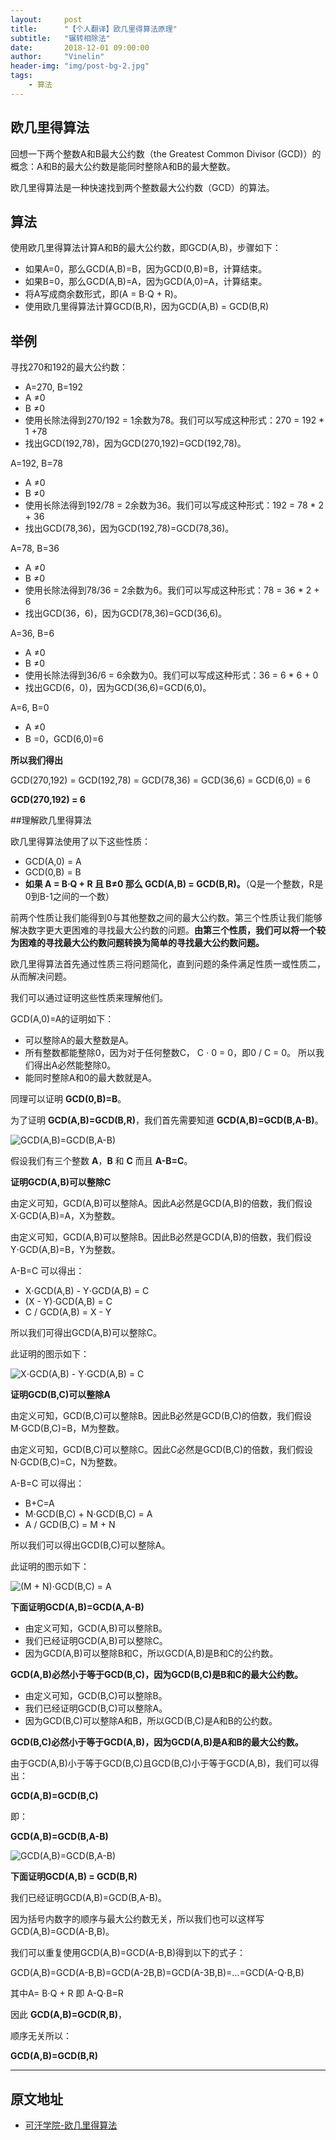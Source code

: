 ```yaml
---
layout:     post
title:      "【个人翻译】欧几里得算法原理"
subtitle:   "辗转相除法"
date:       2018-12-01 09:00:00
author:     "Vinelin"
header-img: "img/post-bg-2.jpg"
tags:
    - 算法
---
```


## 欧几里得算法

回想一下两个整数A和B最大公约数（the Greatest Common Divisor (GCD)）的概念：A和B的最大公约数是能同时整除A和B的最大整数。

欧几里得算法是一种快速找到两个整数最大公约数（GCD）的算法。

## 算法

使用欧几里得算法计算A和B的最大公约数，即GCD(A,B)，步骤如下：

* 如果A=0，那么GCD(A,B)=B，因为GCD(0,B)=B，计算结束。
* 如果B=0，那么GCD(A,B)=A，因为GCD(A,0)=A，计算结束。
* 将A写成商余数形式，即(A = B⋅Q + R)。
* 使用欧几里得算法计算GCD(B,R)，因为GCD(A,B) = GCD(B,R)

## 举例

寻找270和192的最大公约数：

* A=270, B=192
* A ≠0
* B ≠0
* 使用长除法得到270/192 = 1余数为78。我们可以写成这种形式：270 = 192 * 1 +78
* 找出GCD(192,78)，因为GCD(270,192)=GCD(192,78)。

A=192, B=78

* A ≠0
* B ≠0
* 使用长除法得到192/78 = 2余数为36。我们可以写成这种形式：192 = 78 * 2 + 36
* 找出GCD(78,36)，因为GCD(192,78)=GCD(78,36)。

A=78, B=36

* A ≠0
* B ≠0
* 使用长除法得到78/36 = 2余数为6。我们可以写成这种形式：78 = 36 * 2 + 6
* 找出GCD(36，6)，因为GCD(78,36)=GCD(36,6)。

A=36, B=6

* A ≠0
* B ≠0
* 使用长除法得到36/6 = 6余数为0。我们可以写成这种形式：36 = 6 * 6 + 0
* 找出GCD(6，0)，因为GCD(36,6)=GCD(6,0)。

A=6, B=0
* A ≠0
* B =0，GCD(6,0)=6

**所以我们得出**

GCD(270,192) = GCD(192,78) = GCD(78,36) = GCD(36,6) = GCD(6,0) = 6

**GCD(270,192) = 6**

##理解欧几里得算法

欧几里得算法使用了以下这些性质：

* GCD(A,0) = A
* GCD(0,B) = B
* **如果 A = B⋅Q + R 且 B≠0 那么 GCD(A,B) = GCD(B,R)。**（Q是一个整数，R是0到B-1之间的一个数）

前两个性质让我们能得到0与其他整数之间的最大公约数。第三个性质让我们能够解决数字更大更困难的寻找最大公约数的问题。**由第三个性质，我们可以将一个较为困难的寻找最大公约数问题转换为简单的寻找最大公约数问题。**

欧几里得算法首先通过性质三将问题简化，直到问题的条件满足性质一或性质二，从而解决问题。

我们可以通过证明这些性质来理解他们。

GCD(A,0)=A的证明如下：

* 可以整除A的最大整数是A。
* 所有整数都能整除0，因为对于任何整数C， C ⋅ 0 = 0，即0 / C = 0。
所以我们得出A必然能整除0。
* 能同时整除A和0的最大数就是A。

 同理可以证明 **GCD(0,B)=B**。

 为了证明 **GCD(A,B)=GCD(B,R)**，我们首先需要知道 **GCD(A,B)=GCD(B,A-B)**。

 ![GCD(A,B)=GCD(B,A-B)](/img/euclidean/1.png)

假设我们有三个整数 **A**，**B** 和 **C** 而且 **A-B=C**。

**证明GCD(A,B)可以整除C**

由定义可知，GCD(A,B)可以整除A。因此A必然是GCD(A,B)的倍数，我们假设 X⋅GCD(A,B)=A，X为整数。

由定义可知，GCD(A,B)可以整除B。因此B必然是GCD(A,B)的倍数，我们假设 Y⋅GCD(A,B)=B，Y为整数。

A-B=C 可以得出：

* X⋅GCD(A,B) - Y⋅GCD(A,B) = C
* (X - Y)⋅GCD(A,B) = C
* C / GCD(A,B) = X - Y

所以我们可得出GCD(A,B)可以整除C。

此证明的图示如下：

 ![X⋅GCD(A,B) - Y⋅GCD(A,B) = C](/img/euclidean/2.png)

 **证明GCD(B,C)可以整除A**

由定义可知，GCD(B,C)可以整除B。因此B必然是GCD(B,C)的倍数，我们假设 M⋅GCD(B,C)=B，M为整数。

由定义可知，GCD(B,C)可以整除C。因此C必然是GCD(B,C)的倍数，我们假设 N⋅GCD(B,C)=C，N为整数。

A-B=C 可以得出：

* B+C=A
* M⋅GCD(B,C) + N⋅GCD(B,C) = A
* A / GCD(B,C) = M + N

所以我们可以得出GCD(B,C)可以整除A。

此证明的图示如下：

 ![(M + N)⋅GCD(B,C) = A](/img/euclidean/3.png)

**下面证明GCD(A,B)=GCD(A,A-B)**

* 由定义可知，GCD(A,B)可以整除B。
* 我们已经证明GCD(A,B)可以整除C。
* 因为GCD(A,B)可以整除B和C，所以GCD(A,B)是B和C的公约数。

**GCD(A,B)必然小于等于GCD(B,C)，因为GCD(B,C)是B和C的最大公约数。**

* 由定义可知，GCD(B,C)可以整除B。
* 我们已经证明GCD(B,C)可以整除A。
* 因为GCD(B,C)可以整除A和B，所以GCD(B,C)是A和B的公约数。

**GCD(B,C)必然小于等于GCD(A,B)，因为GCD(A,B)是A和B的最大公约数。**

由于GCD(A,B)小于等于GCD(B,C)且GCD(B,C)小于等于GCD(A,B)，我们可以得出：

**GCD(A,B)=GCD(B,C)**

即：

**GCD(A,B)=GCD(B,A-B)**

 ![GCD(A,B)=GCD(B,A-B)](/img/euclidean/1.png)

 **下面证明GCD(A,B) = GCD(B,R)**

我们已经证明GCD(A,B)=GCD(B,A-B)。

因为括号内数字的顺序与最大公约数无关，所以我们也可以这样写GCD(A,B)=GCD(A-B,B)。

我们可以重复使用GCD(A,B)=GCD(A-B,B)得到以下的式子：

GCD(A,B)=GCD(A-B,B)=GCD(A-2B,B)=GCD(A-3B,B)=...=GCD(A-Q⋅B,B)

其中A= B⋅Q + R 即 A-Q⋅B=R

因此 **GCD(A,B)=GCD(R,B)**，

顺序无关所以：

**GCD(A,B)=GCD(B,R)**



---

## 原文地址

* [可汗学院-欧几里得算法](https://www.khanacademy.org/computing/computer-science/cryptography/modarithmetic/a/the-euclidean-algorithm)
